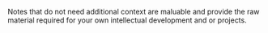 Notes that do not need additional context are maluable and provide the raw material required for your own intellectual development and or projects.